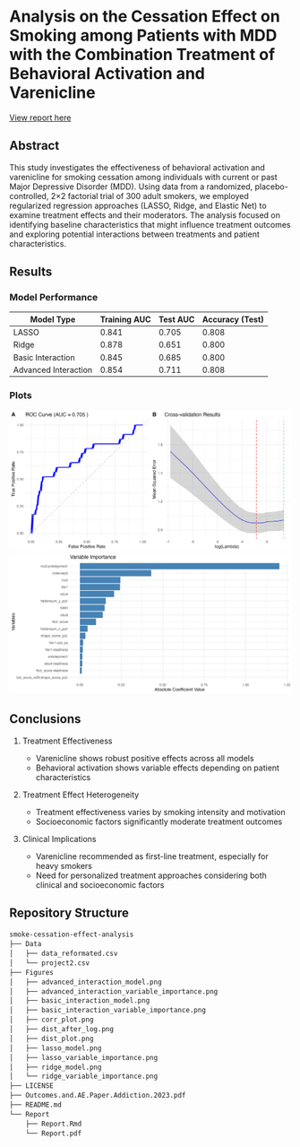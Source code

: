 # Analysis on the Cessation Effect on Smoking among Patients with MDD with the Combination Treatment of Behavioral Activation and Varenicline

[View report here](Report/report.pdf)

## Abstract

This study investigates the effectiveness of behavioral activation and varenicline for smoking cessation among individuals with current or past Major Depressive Disorder (MDD). Using data from a randomized, placebo-controlled, 2×2 factorial trial of 300 adult smokers, we employed regularized regression approaches (LASSO, Ridge, and Elastic Net) to examine treatment effects and their moderators. The analysis focused on identifying baseline characteristics that might influence treatment outcomes and exploring potential interactions between treatments and patient characteristics.

## Results

### Model Performance

| Model Type | Training AUC | Test AUC | Accuracy (Test) |
|------------|-------------|-----------|-----------------|
| LASSO | 0.841 | 0.705 | 0.808 |
| Ridge | 0.878 | 0.651 | 0.800 |
| Basic Interaction | 0.845 | 0.685 | 0.800 |
| Advanced Interaction | 0.854 | 0.711 | 0.808 |

### Plots

![](Figures/lasso_model.png)
![](Figures/advanced_interaction_variable_importance.png)

## Conclusions

1. Treatment Effectiveness
   - Varenicline shows robust positive effects across all models
   - Behavioral activation shows variable effects depending on patient characteristics

2. Treatment Effect Heterogeneity
   - Treatment effectiveness varies by smoking intensity and motivation
   - Socioeconomic factors significantly moderate treatment outcomes

3. Clinical Implications
   - Varenicline recommended as first-line treatment, especially for heavy smokers
   - Need for personalized treatment approaches considering both clinical and socioeconomic factors

## Repository Structure

```bash
smoke-cessation-effect-analysis
├── Data
│   ├── data_reformated.csv
│   └── project2.csv
├── Figures
│   ├── advanced_interaction_model.png
│   ├── advanced_interaction_variable_importance.png
│   ├── basic_interaction_model.png
│   ├── basic_interaction_variable_importance.png
│   ├── corr_plot.png
│   ├── dist_after_log.png
│   ├── dist_plot.png
│   ├── lasso_model.png
│   ├── lasso_variable_importance.png
│   ├── ridge_model.png
│   └── ridge_variable_importance.png
├── LICENSE
├── Outcomes.and.AE.Paper.Addiction.2023.pdf
├── README.md
└── Report
    ├── Report.Rmd
    └── Report.pdf
```